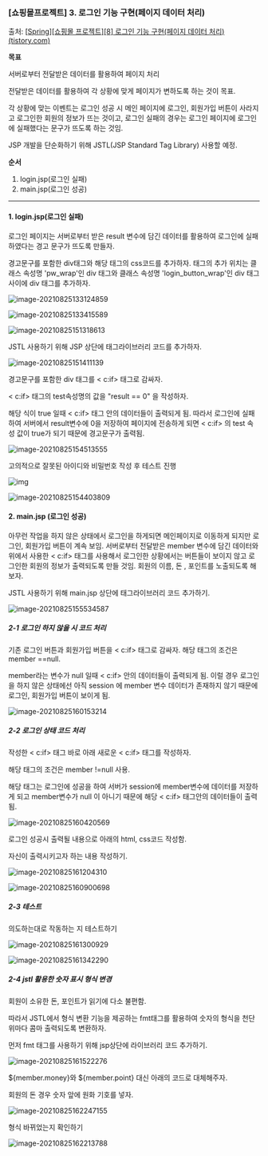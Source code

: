 ### [쇼핑몰프로젝트] 3. 로그인 기능 구현(페이지 데이터 처리)

출처: [[Spring\][쇼핑몰 프로젝트][8] 로그인 기능 구현(페이지 데이터 처리) (tistory.com)](https://kimvampa.tistory.com/122?category=771727)

**목표**

서버로부터 전달받은 데이터를 활용하여 페이지 처리

전달받은 데이터를 활용하여 각 상황에 맞게 페이지가 변하도록 하는 것이 목표. 

각 상황에 맞는 이벤트는 로그인 성공 시 메인 페이지에 로그인, 회원가입 버튼이 사라지고 로그인한 회원의 정보가 뜨는 것이고, 로그인 실패의 경우는 로그인 페이지에 로그인에 실패했다는 문구가 뜨도록 하는 것임. 

JSP 개발을 단순화하기 위해 JSTL(JSP Standard Tag Library) 사용할 예정. 



**순서**

1. login.jsp(로그인 실패)
2. main.jsp(로그인 성공)

---

#### 1. login.jsp(로그인 실패)

로그인 페이지는 서버로부터 받은 result 변수에 담긴 데이터를 활용하여 로그인에 실패하였다는 경고 문구가 뜨도록 만들자.

경고문구를 포함한 div태그와 해당 태그의 css코드를 추가하자. 태그의 추가 위치는 클래스 속성명 'pw_wrap'인 div 태그와 클래스 속성명 'login_button_wrap'인 div 태그 사이에 div 태그를 추가하자. 

![image-20210825133124859](C:\Users\user\AppData\Roaming\Typora\typora-user-images\image-20210825133124859.png)

![image-20210825133415589](C:\Users\user\AppData\Roaming\Typora\typora-user-images\image-20210825133415589.png)

![image-20210825151318613](C:\Users\user\AppData\Roaming\Typora\typora-user-images\image-20210825151318613.png)



JSTL 사용하기 위해 JSP 상단에 태그라이브러리 코드를 추가하자.

![image-20210825151411139](C:\Users\user\AppData\Roaming\Typora\typora-user-images\image-20210825151411139.png)



경고문구를 포함한 div 태그를 < c:if> 태그로 감싸자. 

< c:if> 태그의 test속성명의 값을  "result == 0" 을 작성하자.

해당 식이 true 일때 < c:if> 태그 안의 데이터들이 출력되게 됨. 따라서 로그인에 실패하여 서버에서 result변수에 0을 저장하여 페이지에 전송하게 되면 < c:if> 의 test 속성 값이 true가 되기 때문에 경고문구가 출력됨. 

![image-20210825154513555](C:\Users\user\AppData\Roaming\Typora\typora-user-images\image-20210825154513555.png)



고의적으로 잘못된 아이디와 비밀번호 작성 후 테스트 진행 

![img](https://blog.kakaocdn.net/dn/cIA7k7/btqQmPn18qx/5Tr4Xnd4KfELUPVPTBU7m0/img.png)

![image-20210825154403809](C:\Users\user\AppData\Roaming\Typora\typora-user-images\image-20210825154403809.png)

#### 2. main.jsp (로그인 성공)

아무런 작업을 하지 않은 상태에서 로그인을 하게되면 메인페이지로 이동하게 되지만 로그인, 회원가입 버튼이 계속 보임. 서버로부터 전달받은 member 변수에 담긴 데이터와 위에서 사용한 < c:if> 태그를 사용해서 로그인한 상황에서는 버튼들이 보이지 않고 로그인한 회원의 정보가 출력되도록 만들 것임. 회원의 이름, 돈 , 포인트를 노출되도록 해보자. 

JSTL 사용하기 위해 main.jsp 상단에 태그라이브러리 코드 추가하기.

![image-20210825155534587](C:\Users\user\AppData\Roaming\Typora\typora-user-images\image-20210825155534587.png)



##### 2-1 로그인 하지 않을 시 코드 처리

기존 로그인 버튼과 회원가입 버튼을 < c:if> 태그로 감싸자. 해당 태그의 조건은 member ==null.

member라는 변수가 null 일때 < c:if> 안의 데이터들이 출력되게 됨. 이럴 경우 로그인을 하지 않은 상태에선 아직 session 에 member 변수 데이터가 존재하지 않기 때문에 로그인, 회원가입 버튼이 보이게 됨. 

![image-20210825160153214](C:\Users\user\AppData\Roaming\Typora\typora-user-images\image-20210825160153214.png)



##### 2-2 로그인 상태 코드 처리

작성한 < c:if> 태그 바로 아래 새로운 < c:if> 태그를 작성하자. 

해당 태그의 조건은 member !=null 사용.

해당 태그는 로그인에 성공을 하여 서버가 session에 member변수에 데이터를 저장하게 되고 member변수가 null 이 아니기 때문에 해당 < c:if> 태그안의 데이터들이 출력됨. 

![image-20210825160420569](C:\Users\user\AppData\Roaming\Typora\typora-user-images\image-20210825160420569.png)



로그인 성공시 출력될 내용으로 아래의 html, css코드 작성함. 

자신이 출력시키고자 하는 내용 작성하기. 

![image-20210825161204310](C:\Users\user\AppData\Roaming\Typora\typora-user-images\image-20210825161204310.png)

![image-20210825160900698](C:\Users\user\AppData\Roaming\Typora\typora-user-images\image-20210825160900698.png)



##### 2-3 테스트

의도하는대로 작동하는 지 테스트하기

![image-20210825161300929](C:\Users\user\AppData\Roaming\Typora\typora-user-images\image-20210825161300929.png)



![image-20210825161342290](C:\Users\user\AppData\Roaming\Typora\typora-user-images\image-20210825161342290.png)

##### 2-4 jstl 활용한 숫자 표시 형식 변경

회원이 소유한 돈, 포인트가 읽기에 다소 불편함.

따라서 JSTL에서 형식 변환 기능을 제공하는 fmt태그를 활용하여 숫자의 형식을 천단위마다 콤마 출력되도록 변환하자. 

먼저 fmt 태그를 사용하기 위해 jsp상단에 라이브러리 코드 추가하기. 

![image-20210825161522276](C:\Users\user\AppData\Roaming\Typora\typora-user-images\image-20210825161522276.png)

 ${member.money}와 ${member.point} 대신 아래의 코드로 대체해주자. 

회원의 돈 경우 숫자 앞에 원화 기호를 넣자.

![image-20210825162247155](C:\Users\user\AppData\Roaming\Typora\typora-user-images\image-20210825162247155.png)



형식 바뀌었는지 확인하기

![image-20210825162213788](C:\Users\user\AppData\Roaming\Typora\typora-user-images\image-20210825162213788.png)
